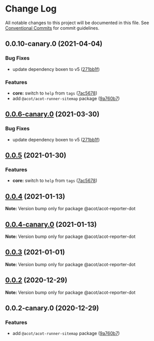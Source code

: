 # Change Log

All notable changes to this project will be documented in this file.
See [Conventional Commits](https://conventionalcommits.org) for commit guidelines.

## 0.0.10-canary.0 (2021-04-04)

### Bug Fixes

- update dependency boxen to v5 ([271bb1f](https://github.com/acot-a11y/acot/commit/271bb1f87e8d30e6a1c6f6ec1ead59e1b356284c))

### Features

- **core:** switch to `help` from `tags` ([7ac5678](https://github.com/acot-a11y/acot/commit/7ac56780e46c26f94aeda3f0c1d1482f47521acb))
- add `@acot/acot-runner-sitemap` package ([9a760b7](https://github.com/acot-a11y/acot/commit/9a760b787df44a0febac52ccb254073179786306))

## [0.0.6-canary.0](https://github.com/acot-a11y/acot/compare/@acot/acot-reporter-dot@0.0.5...@acot/acot-reporter-dot@0.0.6-canary.0) (2021-03-30)

### Bug Fixes

- update dependency boxen to v5 ([271bb1f](https://github.com/acot-a11y/acot/commit/271bb1f87e8d30e6a1c6f6ec1ead59e1b356284c))

## [0.0.5](https://github.com/acot-a11y/acot/compare/@acot/acot-reporter-dot@0.0.4...@acot/acot-reporter-dot@0.0.5) (2021-01-30)

### Features

- **core:** switch to `help` from `tags` ([7ac5678](https://github.com/acot-a11y/acot/commit/7ac56780e46c26f94aeda3f0c1d1482f47521acb))

## [0.0.4](https://github.com/acot-a11y/acot/compare/@acot/acot-reporter-dot@0.0.4-canary.0...@acot/acot-reporter-dot@0.0.4) (2021-01-13)

**Note:** Version bump only for package @acot/acot-reporter-dot

## [0.0.4-canary.0](https://github.com/acot-a11y/acot/compare/@acot/acot-reporter-dot@0.0.3...@acot/acot-reporter-dot@0.0.4-canary.0) (2021-01-13)

**Note:** Version bump only for package @acot/acot-reporter-dot

## [0.0.3](https://github.com/acot-a11y/acot/compare/@acot/acot-reporter-dot@0.0.2...@acot/acot-reporter-dot@0.0.3) (2021-01-01)

**Note:** Version bump only for package @acot/acot-reporter-dot

## [0.0.2](https://github.com/acot-a11y/acot/compare/@acot/acot-reporter-dot@0.0.2-canary.0...@acot/acot-reporter-dot@0.0.2) (2020-12-29)

**Note:** Version bump only for package @acot/acot-reporter-dot

## 0.0.2-canary.0 (2020-12-29)

### Features

- add `@acot/acot-runner-sitemap` package ([9a760b7](https://github.com/acot-a11y/acot/commit/9a760b787df44a0febac52ccb254073179786306))

